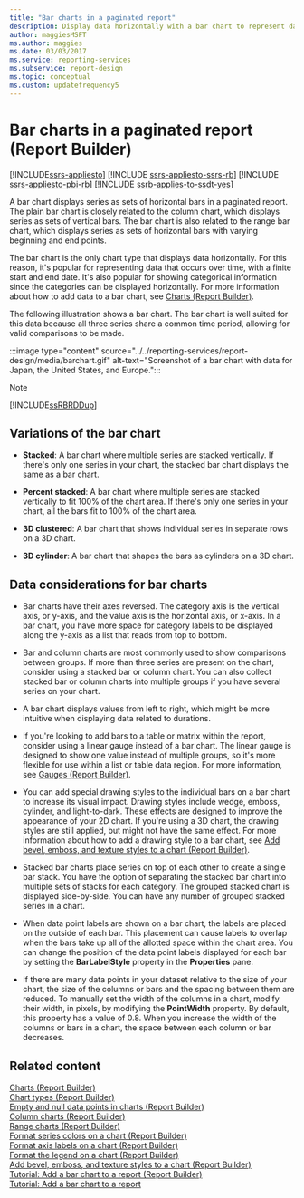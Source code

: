 ```yaml
---
title: "Bar charts in a paginated report"
description: Display data horizontally with a bar chart to represent data in a paginated report with a finite start and end date in Report Builder.
author: maggiesMSFT
ms.author: maggies
ms.date: 03/03/2017
ms.service: reporting-services
ms.subservice: report-design
ms.topic: conceptual
ms.custom: updatefrequency5
---
```

# Bar charts in a paginated report (Report Builder)

[!INCLUDE[ssrs-appliesto](../../includes/ssrs-appliesto.md)] [!INCLUDE [ssrs-appliesto-ssrs-rb](../../includes/ssrs-appliesto-ssrs-rb.md)] [!INCLUDE [ssrs-appliesto-pbi-rb](../../includes/ssrs-appliesto-pbi-rb.md)] [!INCLUDE [ssrb-applies-to-ssdt-yes](../../includes/ssrb-applies-to-ssdt-yes.md)]

  A bar chart displays series as sets of horizontal bars in a paginated report. The plain bar chart is closely related to the column chart, which displays series as sets of vertical bars. The bar chart is also related to the range bar chart, which displays series as sets of horizontal bars with varying beginning and end points.  
  
 The bar chart is the only chart type that displays data horizontally. For this reason, it's popular for representing data that occurs over time, with a finite start and end date. It's also popular for showing categorical information since the categories can be displayed horizontally. For more information about how to add data to a bar chart, see [Charts &#40;Report Builder&#41;](../../reporting-services/report-design/charts-report-builder-and-ssrs.md).  
  
 The following illustration shows a bar chart. The bar chart is well suited for this data because all three series share a common time period, allowing for valid comparisons to be made.  
  
 :::image type="content" source="../../reporting-services/report-design/media/barchart.gif" alt-text="Screenshot of a bar chart with data for Japan, the United States, and Europe.":::
 
  
> [!NOTE]  
>  [!INCLUDE[ssRBRDDup](../../includes/ssrbrddup-md.md)]  
  
## Variations of the bar chart  
  
-   **Stacked**: A bar chart where multiple series are stacked vertically. If there's only one series in your chart, the stacked bar chart displays the same as a bar chart.  
  
-   **Percent stacked**: A bar chart where multiple series are stacked vertically to fit 100% of the chart area. If there's only one series in your chart, all the bars fit to 100% of the chart area.  
  
-   **3D clustered**: A bar chart that shows individual series in separate rows on a 3D chart.  
  
-   **3D cylinder**: A bar chart that shapes the bars as cylinders on a 3D chart.  
  
## Data considerations for bar charts  
  
-   Bar charts have their axes reversed. The category axis is the vertical axis, or y-axis, and the value axis is the horizontal axis, or x-axis. In a bar chart, you have more space for category labels to be displayed along the y-axis as a list that reads from top to bottom.  
  
-   Bar and column charts are most commonly used to show comparisons between groups. If more than three series are present on the chart, consider using a stacked bar or column chart. You can also collect stacked bar or column charts into multiple groups if you have several series on your chart.  
  
-   A bar chart displays values from left to right, which might be more intuitive when displaying data related to durations.  
  
-   If you're looking to add bars to a table or matrix within the report, consider using a linear gauge instead of a bar chart. The linear gauge is designed to show one value instead of multiple groups, so it's more flexible for use within a list or table data region. For more information, see [Gauges &#40;Report Builder&#41;](../../reporting-services/report-design/gauges-report-builder-and-ssrs.md).  
  
-   You can add special drawing styles to the individual bars on a bar chart to increase its visual impact. Drawing styles include wedge, emboss, cylinder, and light-to-dark. These effects are designed to improve the appearance of your 2D chart. If you're using a 3D chart, the drawing styles are still applied, but might not have the same effect. For more information about how to add a drawing style to a bar chart, see [Add bevel, emboss, and texture styles to a chart &#40;Report Builder&#41;](../../reporting-services/report-design/chart-effects-add-bevel-emboss-or-texture-report-builder.md).  
  
-   Stacked bar charts place series on top of each other to create a single bar stack. You have the option of separating the stacked bar chart into multiple sets of stacks for each category. The grouped stacked chart is displayed side-by-side. You can have any number of grouped stacked series in a chart.  
  
-   When data point labels are shown on a bar chart, the labels are placed on the outside of each bar. This placement can cause labels to overlap when the bars take up all of the allotted space within the chart area. You can change the position of the data point labels displayed for each bar by setting the **BarLabelStyle** property in the **Properties** pane.  
  
-   If there are many data points in your dataset relative to the size of your chart, the size of the columns or bars and the spacing between them are reduced. To manually set the width of the columns in a chart, modify their width, in pixels, by modifying the **PointWidth** property. By default, this property has a value of 0.8. When you increase the width of the columns or bars in a chart, the space between each column or bar decreases.  
  
## Related content
 [Charts &#40;Report Builder&#41;](../../reporting-services/report-design/charts-report-builder-and-ssrs.md)   
 [Chart types &#40;Report Builder&#41;](../../reporting-services/report-design/chart-types-report-builder-and-ssrs.md)   
 [Empty and null data points in charts &#40;Report Builder&#41;](../../reporting-services/report-design/empty-and-null-data-points-in-charts-report-builder-and-ssrs.md)   
 [Column charts &#40;Report Builder&#41;](../../reporting-services/report-design/column-charts-report-builder-and-ssrs.md)   
 [Range charts &#40;Report Builder&#41;](../../reporting-services/report-design/range-charts-report-builder-and-ssrs.md)   
 [Format series colors on a chart &#40;Report Builder&#41;](../../reporting-services/report-design/formatting-series-colors-on-a-chart-report-builder-and-ssrs.md)   
 [Format axis labels on a chart &#40;Report Builder&#41;](../../reporting-services/report-design/formatting-axis-labels-on-a-chart-report-builder-and-ssrs.md)   
 [Format the legend on a chart &#40;Report Builder&#41;](../../reporting-services/report-design/chart-legend-formatting-report-builder.md)   
 [Add bevel, emboss, and texture styles to a chart &#40;Report Builder&#41;](../../reporting-services/report-design/chart-effects-add-bevel-emboss-or-texture-report-builder.md)   
 [Tutorial: Add a bar chart to a report (Report Builder)](../tutorial-add-a-bar-chart-to-your-report-report-builder.md)   
 [Tutorial: Add a bar chart to a report](/previous-versions/sql/sql-server-2008-r2/cc281302(v=sql.105))  
  
